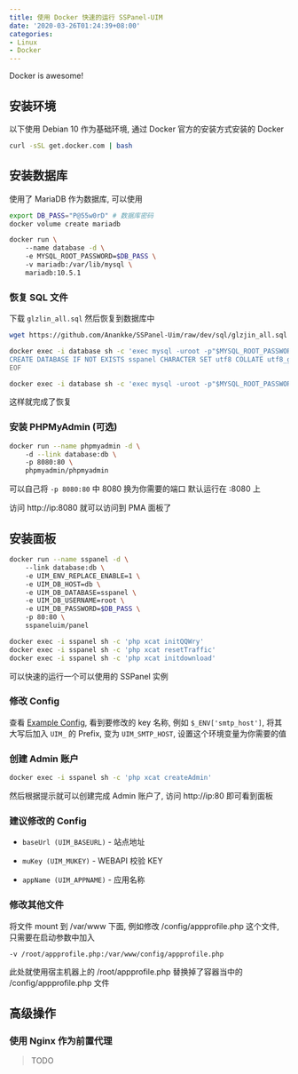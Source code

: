 ```yaml
---
title: 使用 Docker 快速的运行 SSPanel-UIM
date: '2020-03-26T01:24:39+08:00'
categories:
- Linux
- Docker
---
```


Docker is awesome!

<!-- more -->

## 安装环境

以下使用 Debian 10 作为基础环境, 通过 Docker 官方的安装方式安装的 Docker

```bash
curl -sSL get.docker.com | bash
```

## 安装数据库

使用了 MariaDB 作为数据库, 可以使用

```bash
export DB_PASS="P@55w0rD" # 数据库密码
docker volume create mariadb

docker run \
    --name database -d \
    -e MYSQL_ROOT_PASSWORD=$DB_PASS \
    -v mariadb:/var/lib/mysql \
    mariadb:10.5.1
```

### 恢复 SQL 文件

下载 `glzlin_all.sql` 然后恢复到数据库中

```bash
wget https://github.com/Anankke/SSPanel-Uim/raw/dev/sql/glzjin_all.sql

docker exec -i database sh -c 'exec mysql -uroot -p"$MYSQL_ROOT_PASSWORD"' <<EOF
CREATE DATABASE IF NOT EXISTS sspanel CHARACTER SET utf8 COLLATE utf8_general_ci;
EOF

docker exec -i database sh -c 'exec mysql -uroot -p"$MYSQL_ROOT_PASSWORD" sspanel' < glzjin_all.sql
```

这样就完成了恢复

### 安装 PHPMyAdmin (可选)

```bash
docker run --name phpmyadmin -d \
    -d --link database:db \
    -p 8080:80 \
    phpmyadmin/phpmyadmin
```

可以自己将 `-p 8080:80` 中 8080 换为你需要的端口 默认运行在 :8080 上

访问 http://ip:8080 就可以访问到 PMA 面板了

## 安装面板

```bash
docker run --name sspanel -d \
    --link database:db \
    -e UIM_ENV_REPLACE_ENABLE=1 \
    -e UIM_DB_HOST=db \
    -e UIM_DB_DATABASE=sspanel \
    -e UIM_DB_USERNAME=root \
    -e UIM_DB_PASSWORD=$DB_PASS \
    -p 80:80 \
    sspaneluim/panel

docker exec -i sspanel sh -c 'php xcat initQQWry'
docker exec -i sspanel sh -c 'php xcat resetTraffic'
docker exec -i sspanel sh -c 'php xcat initdownload'
```

可以快速的运行一个可以使用的 SSPanel 实例

### 修改 Config

查看 [Example Config](https://github.com/Anankke/SSPanel-Uim/blob/dev/config/.config.example.php), 看到要修改的 key 名称, 例如 `$_ENV['smtp_host']`, 将其大写后加入 `UIM_` 的 Prefix, 变为 `UIM_SMTP_HOST`, 设置这个环境变量为你需要的值

### 创建 Admin 账户

```bash
docker exec -i sspanel sh -c 'php xcat createAdmin'
```

然后根据提示就可以创建完成 Admin 账户了, 访问 http://ip:80 即可看到面板

### 建议修改的 Config

- `baseUrl (UIM_BASEURL)`  - 站点地址

- `muKey (UIM_MUKEY)` - WEBAPI 校验 KEY

- `appName (UIM_APPNAME)` - 应用名称

### 修改其他文件

将文件 mount 到 /var/www 下面, 例如修改 /config/appprofile.php 这个文件, 只需要在启动参数中加入

```text
-v /root/appprofile.php:/var/www/config/appprofile.php
```

此处就使用宿主机器上的 /root/appprofile.php 替换掉了容器当中的 /config/appprofile.php 文件

## 高级操作

### 使用 Nginx 作为前置代理

> TODO
